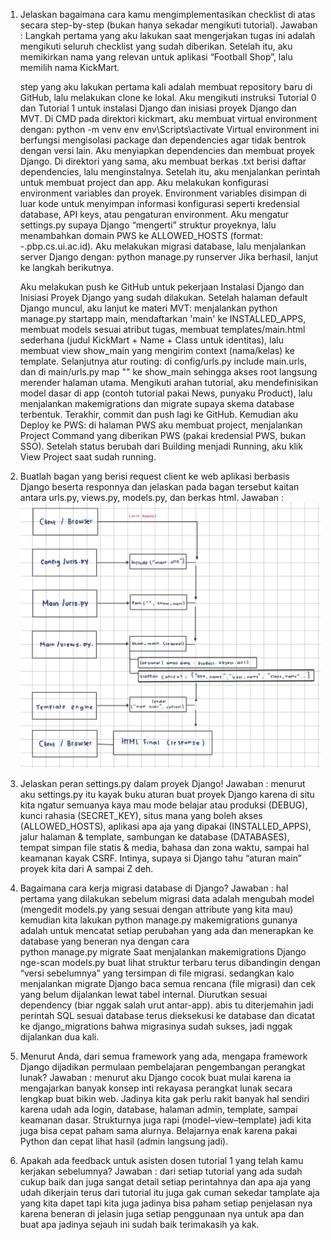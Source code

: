 1. Jelaskan bagaimana cara kamu mengimplementasikan checklist di atas secara step-by-step (bukan hanya sekadar mengikuti tutorial).
Jawaban :
    Langkah pertama yang aku lakukan saat mengerjakan tugas ini adalah mengikuti seluruh checklist yang sudah diberikan. Setelah itu, aku memikirkan nama yang relevan untuk aplikasi “Football Shop”, lalu memilih nama KickMart.
    
    step yang aku lakukan pertama kali adalah membuat repository baru di GitHub, lalu melakukan clone ke lokal. Aku mengikuti instruksi Tutorial 0 dan Tutorial 1 untuk instalasi Django dan inisiasi proyek Django dan MVT. Di CMD pada direktori kickmart, aku membuat virtual environment dengan:
        python -m venv env
        env\Scripts\activate
    Virtual environment ini berfungsi mengisolasi package dan dependencies agar tidak bentrok dengan versi lain. Aku menyiapkan dependencies dan membuat proyek Django. Di direktori yang sama, aku membuat berkas .txt berisi daftar dependencies, lalu menginstalnya. Setelah itu, aku menjalankan perintah untuk membuat project dan app. Aku melakukan konfigurasi environment variables dan proyek. Environment variables disimpan di luar kode untuk menyimpan informasi konfigurasi seperti kredensial database, API keys, atau pengaturan environment. Aku mengatur settings.py supaya Django “mengerti” struktur proyeknya, lalu menambahkan domain PWS ke ALLOWED_HOSTS (format: <username-sso>-<nama-proyek>.pbp.cs.ui.ac.id). Aku melakukan migrasi database, lalu menjalankan server Django dengan:
        python manage.py runserver
    Jika berhasil, lanjut ke langkah berikutnya.

    Aku melakukan push ke GitHub untuk pekerjaan Instalasi Django dan Inisiasi Proyek Django yang sudah dilakukan. Setelah halaman default Django muncul, aku lanjut ke materi MVT: menjalankan python manage.py startapp main, mendaftarkan 'main' ke INSTALLED_APPS, membuat models sesuai atribut tugas, membuat templates/main.html sederhana (judul KickMart + Name + Class untuk identitas), lalu membuat view show_main yang mengirim context (nama/kelas) ke template. Selanjutnya atur routing: di config/urls.py include main.urls, dan di main/urls.py map "" ke show_main sehingga akses root langsung merender halaman utama. Mengikuti arahan tutorial, aku mendefinisikan model dasar di app (contoh tutorial pakai News, punyaku Product), lalu menjalankan makemigrations dan migrate supaya skema database terbentuk. Terakhir, commit dan push lagi ke GitHub. Kemudian aku Deploy ke PWS: di halaman PWS aku membuat project, menjalankan Project Command yang diberikan PWS (pakai kredensial PWS, bukan SSO). Setelah status berubah dari Building menjadi Running, aku klik View Project saat sudah running.

2. Buatlah bagan yang berisi request client ke web aplikasi berbasis Django beserta responnya dan jelaskan pada bagan tersebut kaitan antara urls.py, views.py, models.py, dan berkas html.
Jawaban :
    ![alt text](<WhatsApp Image 2025-09-10 at 11.21.26_2eb9bce7.jpg>)

3. Jelaskan peran settings.py dalam proyek Django!
Jawaban : 
    menurut aku settings.py itu kayak buku aturan buat proyek Django karena di situ kita ngatur semuanya kaya mau mode belajar atau produksi (DEBUG), kunci rahasia (SECRET_KEY), situs mana yang boleh akses (ALLOWED_HOSTS), aplikasi apa aja yang dipakai (INSTALLED_APPS), jalur halaman & template, sambungan ke database (DATABASES), tempat simpan file statis & media, bahasa dan zona waktu, sampai hal keamanan kayak CSRF. Intinya, supaya si Django tahu “aturan main” proyek kita dari A sampai Z deh.

4. Bagaimana cara kerja migrasi database di Django?
Jawaban : 
    hal pertama yang dilakukan sebelum migrasi data adalah mengubah model (mengedit models.py yang sesuai dengan attribute yang kita mau) kemudian kita lakukan
        python manage.py makemigrations 
    gunanya adalah untuk mencatat setiap perubahan yang ada dan menerapkan ke database yang beneran nya dengan cara  
        python manage.py migrate
    Saat menjalankan makemigrations Django nge-scan models.py buat lihat struktur terbaru terus dibandingin dengan “versi sebelumnya” yang tersimpan di file migrasi. sedangkan kalo menjalankan migrate Django baca semua rencana (file migrasi) dan cek yang belum dijalankan lewat tabel internal. Diurutkan sesuai dependency (biar nggak salah urut antar-app). abis tu diterjemahin jadi perintah SQL sesuai database terus dieksekusi ke database dan dicatat ke django_migrations bahwa migrasinya sudah sukses, jadi nggak dijalankan dua kali.

5. Menurut Anda, dari semua framework yang ada, mengapa framework Django dijadikan permulaan pembelajaran pengembangan perangkat lunak?
Jawaban : 
    menurut aku Django cocok buat mulai karena ia mengajarkan banyak konsep inti rekayasa perangkat lunak secara lengkap buat bikin web. Jadinya kita gak perlu rakit banyak hal sendiri karena udah ada login, database, halaman admin, template, sampai keamanan dasar. Strukturnya juga rapi (model–view–template) jadi kita juga bisa cepat paham sama alurnya. Belajarnya enak karena pakai Python dan cepat lihat hasil (admin langsung jadi). 

6. Apakah ada feedback untuk asisten dosen tutorial 1 yang telah kamu kerjakan sebelumnya?
Jawaban : 
    dari setiap tutorial yang ada sudah cukup baik dan juga sangat detail setiap perintahnya dan apa aja yang udah dikerjain terus dari tutorial itu juga gak cuman sekedar tamplate aja yang kita dapet tapi kita juga jadinya bisa paham setiap penjelasan nya karena beneran di jelasin juga setiap penggunaan nya untuk apa dan buat apa jadinya sejauh ini sudah baik terimakasih ya kak.